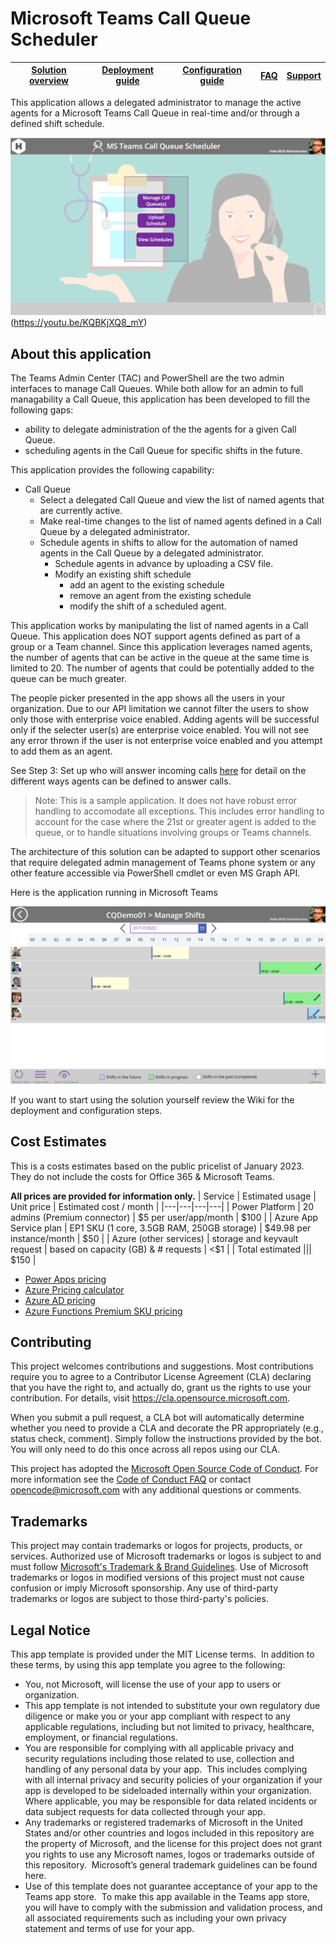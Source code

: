 # Microsoft Teams Call Queue Scheduler

| [Solution overview](https://github.com/OfficeDev/microsoft-teams-apps-call-queue-scheduler/wiki/1.-Solution-overview) |[Deployment guide](https://github.com/OfficeDev/microsoft-teams-apps-call-queue-scheduler/wiki/2.-Deployment) | [Configuration guide](https://github.com/OfficeDev/microsoft-teams-apps-call-queue-scheduler/wiki/3.-Configuration) | [FAQ](https://github.com/OfficeDev/microsoft-teams-apps-call-queue-scheduler/wiki/4.-FAQ) | [Support](https://github.com/OfficeDev/microsoft-teams-apps-call-queue-scheduler/blob/main/SUPPORT.md) |
| ---- | ---- | ---- | ---- | ---- |

This application allows a delegated administrator to manage the active agents for a Microsoft Teams Call Queue in real-time and/or through a defined shift schedule.

[![Microsoft Teams Call Queue Scheduler screenshot](./Media/CQS-Home.png)](https://youtu.be/KQBKjXQ8_mY)(https://youtu.be/KQBKjXQ8_mY)

## About this application

The Teams Admin Center (TAC) and PowerShell are the two admin interfaces to manage Call Queues.  While both allow for an admin to full managability a Call Queue, this application has been developed to fill the following gaps:

* ability to delegate administration of the the agents for a given Call Queue.
* scheduling agents in the Call Queue for specific shifts in the future.

This application provides the following capability:

* Call Queue
    * Select a delegated Call Queue and view the list of named agents that are currently active.
    * Make real-time changes to the list of named agents defined in a Call Queue by a delegated administrator.
    * Schedule agents in shifts to allow for the automation of named agents in the Call Queue by a delegated administrator.
        * Schedule agents in advance by uploading a CSV file.
        * Modify an existing shift schedule
            * add an agent to the existing schedule
            * remove an agent from the existing schedule
            * modify the shift of a scheduled agent.

This application works by manipulating the list of named agents in a Call Queue.  This application does NOT support agents defined as part of a group or a Team channel.  Since this application leverages named agents, the number of agents that can be active in the queue at the same time is limited to 20.  The number of agents that could be potentially added to the queue can be much greater.

The people picker presented in the app shows all the users in your organization. Due to our API limitation we cannot filter the users to show only those with enterprise voice enabled. Adding agents will be successful only if the selecter user(s) are enterprise voice enabled. You will not see any error thrown if the user is not enterprise voice enabled and you attempt to add them as an agent.

See Step 3: Set up who will answer incoming calls [here](https://learn.microsoft.com/en-us/microsoftteams/create-a-phone-system-call-queue#steps-to-create-a-call-queue) for detail on the different ways agents can be defined to answer calls. 

> Note: This is a sample application.  It does not have robust error handling to accomodate all exceptions.  This includes error handling to account for the case where the 21st or greater agent is added to the queue, or to handle situations involving groups or Teams channels.  

The architecture of this solution can be adapted to support other scenarios that require delegated admin management of Teams phone system or any other feature accessible via PowerShell cmdlet or even MS Graph API. 

Here is the application running in Microsoft Teams

<!-- <p align="center">
    <img src="./Media/AAandCQManagement.jpg" alt="Microsoft Teams AA/CQ Orchestrator screenshot" width="600"/>
</p> -->

![Microsoft Teams Call Queue Scheduler screenshot](./Media/CQS-Schedule.png)

If you want to start using the solution yourself review the Wiki for the deployment and configuration steps.

## Cost Estimates
This is a costs estimates based on the public pricelist of January 2023. They do not include the costs for Office 365 & Microsoft Teams.

**All prices are provided for information only.**
| Service  | Estimated usage  | Unit price  | Estimated cost / month  |
|---|---|---|---|
| Power Platform  | 20 admins (Premium connector) | $5 per user/app/month  | $100  |
| Azure App Service plan  | EP1 SKU (1 core, 3.5GB RAM, 250GB storage) | $49.98 per instance/month | $50  |
| Azure (other services)  | storage and keyvault request  | based on capacity (GB) & # requests  | <$1  |
| Total estimated ||| $150 |

- [Power Apps pricing](https://powerapps.microsoft.com/en-us/pricing/)
- [Azure Pricing calculator](https://azure.microsoft.com/en-us/pricing/calculator/)
- [Azure AD pricing](https://azure.microsoft.com/en-us/pricing/details/active-directory/)
- [Azure Functions Premium SKU pricing](https://learn.microsoft.com/en-us/azure/azure-functions/functions-premium-plan?tabs=portal)

## Contributing

This project welcomes contributions and suggestions.  Most contributions require you to agree to a
Contributor License Agreement (CLA) declaring that you have the right to, and actually do, grant us
the rights to use your contribution. For details, visit https://cla.opensource.microsoft.com.

When you submit a pull request, a CLA bot will automatically determine whether you need to provide
a CLA and decorate the PR appropriately (e.g., status check, comment). Simply follow the instructions
provided by the bot. You will only need to do this once across all repos using our CLA.

This project has adopted the [Microsoft Open Source Code of Conduct](https://opensource.microsoft.com/codeofconduct/).
For more information see the [Code of Conduct FAQ](https://opensource.microsoft.com/codeofconduct/faq/) or
contact [opencode@microsoft.com](mailto:opencode@microsoft.com) with any additional questions or comments.

## Trademarks

This project may contain trademarks or logos for projects, products, or services. Authorized use of Microsoft 
trademarks or logos is subject to and must follow 
[Microsoft's Trademark & Brand Guidelines](https://www.microsoft.com/en-us/legal/intellectualproperty/trademarks/usage/general).
Use of Microsoft trademarks or logos in modified versions of this project must not cause confusion or imply Microsoft sponsorship.
Any use of third-party trademarks or logos are subject to those third-party's policies.

## Legal Notice

This app template is provided under the MIT License terms.  In addition to these terms, by using this app template you agree to the following:

* You, not Microsoft, will license the use of your app to users or organization.
* This app template is not intended to substitute your own regulatory due diligence or make you or your app compliant with respect to any applicable regulations, including but not limited to privacy, healthcare, employment, or financial regulations.
* You are responsible for complying with all applicable privacy and security regulations including those related to use, collection and handling of any personal data by your app.  This includes complying with all internal privacy and security policies of your organization if your app is developed to be sideloaded internally within your organization. Where applicable, you may be responsible for data related incidents or data subject requests for data collected through your app.
* Any trademarks or registered trademarks of Microsoft in the United States and/or other countries and logos included in this repository are the property of Microsoft, and the license for this project does not grant you rights to use any Microsoft names, logos or trademarks outside of this repository.  Microsoft’s general trademark guidelines can be found here.
* Use of this template does not guarantee acceptance of your app to the Teams app store.  To make this app available in the Teams app store, you will have to comply with the submission and validation process, and all associated requirements such as including your own privacy statement and terms of use for your app.
